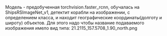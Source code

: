 Модель - предобученная torchvision.faster_rcnn, обучалась на ShipsRSImageNet_v1, детектит корабли на изображении, с определением класса, и находит географические координаты(долготу и широту) объектов. Для этого надо чтобы название подаваемого изображения имело вид типа: 21.2115_157.5708_1.90_north.png
